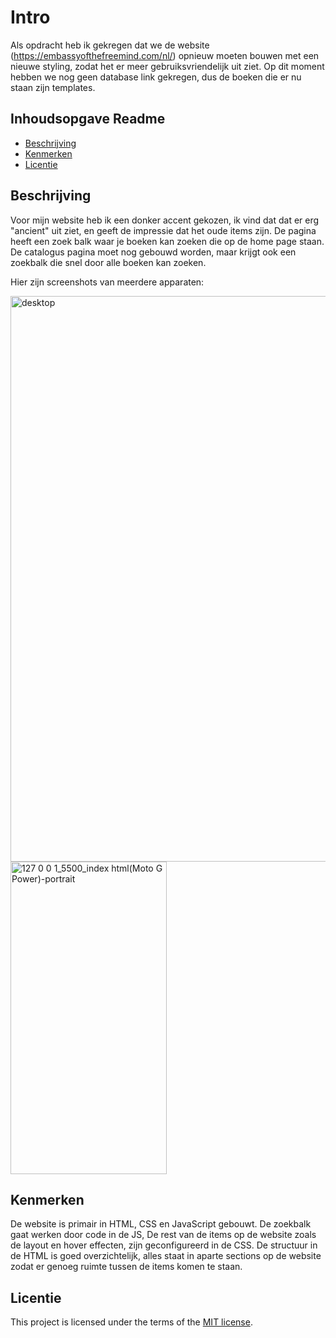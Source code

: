 # Intro

Als opdracht heb ik gekregen dat we de website (https://embassyofthefreemind.com/nl/) opnieuw moeten bouwen met een nieuwe styling, zodat het er meer gebruiksvriendelijk uit ziet. Op dit moment hebben we nog geen database link gekregen, dus de boeken die er nu staan zijn templates.


## Inhoudsopgave Readme

  * [Beschrijving](#beschrijving)
  * [Kenmerken](#kenmerken)
  * [Licentie](#licentie)

## Beschrijving
Voor mijn website heb ik een donker accent gekozen, ik vind dat dat er erg "ancient" uit ziet, en geeft de impressie dat het oude items zijn. De pagina heeft een zoek balk waar je boeken kan zoeken die op de home page staan. De catalogus pagina moet nog gebouwd worden, maar krijgt ook een zoekbalk die snel door alle boeken kan zoeken.

Hier zijn screenshots van meerdere apparaten:

<img width="1918" height="905" alt="desktop" src="https://github.com/user-attachments/assets/5daddcaa-d3d0-4600-a010-550d7ee1fe0c" />

<img width="250" height="500" alt="127 0 0 1_5500_index html(Moto G Power)-portrait" src="https://github.com/user-attachments/assets/9eb9eb80-a6ef-4c95-8cfb-9ccc5d652afc" />

## Kenmerken
<!-- Bij Kenmerken staat welke technieken zijn gebruikt en hoe. Wat is de HTML structuur? Wat zijn de belangrijkste dingen in CSS? Wat is er met Javascript gedaan en hoe? Misschien heb je een framwork of library gebruikt? -->
De website is primair in HTML, CSS en JavaScript gebouwt. De zoekbalk gaat werken door code in de JS, De rest van de items op de website zoals de layout en hover effecten, zijn geconfigureerd in de CSS. De structuur in de HTML is goed overzichtelijk, alles staat in aparte sections op de website zodat er genoeg ruimte tussen de items komen te staan.


## Licentie

This project is licensed under the terms of the [MIT license](./LICENSE).
